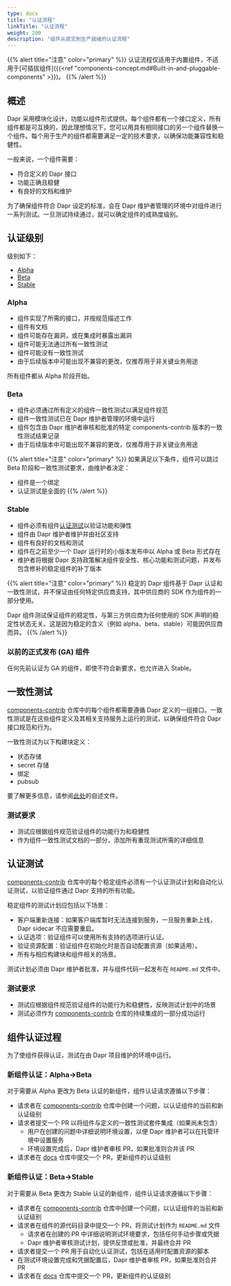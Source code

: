 ```yaml
---
type: docs
title: "认证流程"
linkTitle: "认证流程"
weight: 200
description: "组件从提交到生产就绪的认证流程"
---
```


{{% alert title="注意" color="primary" %}}
认证流程仅适用于内置组件，不适用于[可插拔组件]({{<ref "components-concept.md#Built-in-and-pluggable-components" >}})。
{{% /alert %}}

## 概述

Dapr 采用模块化设计，功能以组件形式提供。每个组件都有一个接口定义，所有组件都是可互换的，因此理想情况下，您可以用具有相同接口的另一个组件替换一个组件。每个用于生产的组件都需要满足一定的技术要求，以确保功能兼容性和稳健性。

一般来说，一个组件需要：

- 符合定义的 Dapr 接口
- 功能正确且稳健
- 有良好的文档和维护

为了确保组件符合 Dapr 设定的标准，会在 Dapr 维护者管理的环境中对组件进行一系列测试。一旦测试持续通过，就可以确定组件的成熟度级别。

## 认证级别

级别如下：

- [Alpha](#alpha)
- [Beta](#beta)
- [Stable](#stable)

### Alpha

- 组件实现了所需的接口，并按规范描述工作
- 组件有文档
- 组件可能存在漏洞，或在集成时暴露出漏洞
- 组件可能无法通过所有一致性测试
- 组件可能没有一致性测试
- 由于后续版本中可能出现不兼容的更改，仅推荐用于非关键业务用途

所有组件都从 Alpha 阶段开始。

### Beta

- 组件必须通过所有定义的组件一致性测试以满足组件规范
- 组件一致性测试已在 Dapr 维护者管理的环境中运行
- 组件包含由 Dapr 维护者审核和批准的特定 components-contrib 版本的一致性测试结果记录
- 由于后续版本中可能出现不兼容的更改，仅推荐用于非关键业务用途

{{% alert title="注意" color="primary" %}}
如果满足以下条件，组件可以跳过 Beta 阶段和一致性测试要求，由维护者决定：
- 组件是一个绑定
- 认证测试是全面的
{{% /alert %}}

### Stable

- 组件必须有组件[认证测试](#certification-tests)以验证功能和弹性
- 组件由 Dapr 维护者维护并由社区支持
- 组件有良好的文档和测试
- 组件在之前至少一个 Dapr 运行时的小版本发布中以 Alpha 或 Beta 形式存在
- 维护者将根据 Dapr 支持政策解决组件安全性、核心功能和测试问题，并发布包含修补的稳定组件的补丁版本

{{% alert title="注意" color="primary" %}}
稳定的 Dapr 组件基于 Dapr 认证和一致性测试，并不保证由任何特定供应商支持，其中供应商的 SDK 作为组件的一部分使用。

Dapr 组件测试保证组件的稳定性，与第三方供应商为任何使用的 SDK 声明的稳定性状态无关。这是因为稳定的含义（例如 alpha、beta、stable）可能因供应商而异。
{{% /alert %}}

### 以前的正式发布 (GA) 组件

任何先前认证为 GA 的组件，即使不符合新要求，也允许进入 Stable。

## 一致性测试

[components-contrib](https://github.com/dapr/components-contrib) 仓库中的每个组件都需要遵循 Dapr 定义的一组接口。一致性测试是在这些组件定义及其相关支持服务上运行的测试，以确保组件符合 Dapr 接口规范和行为。

一致性测试为以下构建块定义：

- 状态存储
- secret 存储
- 绑定
- pubsub

要了解更多信息，请参阅[此处](https://github.com/dapr/components-contrib/blob/master/tests/conformance/README.md)的自述文件。

### 测试要求

- 测试应根据组件规范验证组件的功能行为和稳健性
- 作为组件一致性测试文档的一部分，添加所有重现测试所需的详细信息

## 认证测试

[components-contrib](https://github.com/dapr/components-contrib) 仓库中的每个稳定组件必须有一个认证测试计划和自动化认证测试，以验证组件通过 Dapr 支持的所有功能。

稳定组件的测试计划应包括以下场景：

- 客户端重新连接：如果客户端库暂时无法连接到服务，一旦服务重新上线，Dapr sidecar 不应需要重启。
- 认证选项：验证组件可以使用所有支持的选项进行认证。
- 验证资源配置：验证组件在初始化时是否自动配置资源（如果适用）。
- 所有与相应构建块和组件相关的场景。

测试计划必须由 Dapr 维护者批准，并与组件代码一起发布在 `README.md` 文件中。

### 测试要求

- 测试应根据组件规范验证组件的功能行为和稳健性，反映测试计划中的场景
- 测试必须作为 [components-contrib](https://github.com/dapr/components-contrib) 仓库的持续集成的一部分成功运行

## 组件认证过程

为了使组件获得认证，测试在由 Dapr 项目维护的环境中运行。

### 新组件认证：Alpha->Beta

对于需要从 Alpha 更改为 Beta 认证的新组件，组件认证请求遵循以下步骤：

- 请求者在 [components-contrib](https://github.com/dapr/components-contrib) 仓库中创建一个问题，以认证组件的当前和新认证级别
- 请求者提交一个 PR 以将组件与定义的一致性测试套件集成（如果尚未包含）
  - 用户在创建的问题中详细说明环境设置，以便 Dapr 维护者可以在托管环境中设置服务
  - 环境设置完成后，Dapr 维护者审核 PR，如果批准则合并该 PR
- 请求者在 [docs](https://github.com/dapr/docs) 仓库中提交一个 PR，更新组件的认证级别

### 新组件认证：Beta->Stable

对于需要从 Beta 更改为 Stable 认证的新组件，组件认证请求遵循以下步骤：

- 请求者在 [components-contrib](https://github.com/dapr/components-contrib) 仓库中创建一个问题，以认证组件的当前和新认证级别
- 请求者在组件的源代码目录中提交一个 PR，将测试计划作为 `README.md` 文件
  - 请求者在创建的 PR 中详细说明测试环境要求，包括任何手动步骤或凭据
  - Dapr 维护者审核测试计划，提供反馈或批准，并最终合并 PR
- 请求者提交一个 PR 用于自动化认证测试，包括在适用时配置资源的脚本
- 在测试环境设置完成和凭据配置后，Dapr 维护者审核 PR，如果批准则合并 PR
- 请求者在 [docs](https://github.com/dapr/docs) 仓库中提交一个 PR，更新组件的认证级别
